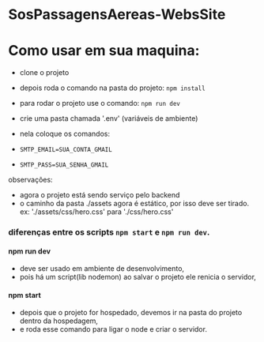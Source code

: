 # SosPassagensAereas-WebsSite

# Como usar em sua maquina:

- clone o projeto
- depois roda o comando na pasta do projeto:
  `npm install`
- para rodar o projeto use o comando:
  `npm run dev`
  
- crie uma pasta chamada '.env' (variáveis de ambiente)
- nela coloque os comandos:
- ``SMTP_EMAIL=SUA_CONTA_GMAIL``
- ``SMTP_PASS=SUA_SENHA_GMAIL``

observações:

- agora o projeto está sendo serviço pelo backend
- o caminho da pasta ./assets agora é estático, por isso deve ser tirado.
ex: './assets/css/hero.css' para './css/hero.css'

### diferenças entre os scripts ``npm start`` e ``npm run dev``.


#### npm run dev
- deve ser usado em ambiente de desenvolvimento, 
- pois há um script(lib nodemon) ao salvar o projeto ele renicia o servidor,

#### npm start
- depois que o projeto for hospedado, devemos ir na pasta do projeto dentro da hospedagem, 
- e roda esse comando para ligar o node e criar o servidor.


